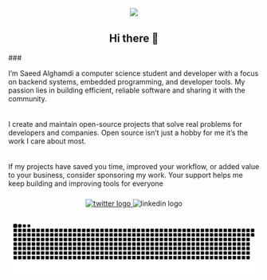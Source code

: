<div align="center">
  <img height="220" src="https://github.com/227743/227743/blob/main/images/avatar.png?raw=true"  />
</div>


<h2 align="center">Hi there 👋</h2>
###

<p align="left">I’m Saeed Alghamdi a computer science student and developer with a focus on backend systems, embedded programming, and developer tools. My passion lies in building efficient, reliable software and sharing it with the community.<br><br><br>I create and maintain open-source projects that solve real problems for developers and companies. Open source isn’t just a hobby for me it’s the work I care about most.<br><br><br>If my projects have saved you time, improved your workflow, or added value to your business, consider sponsoring my work. Your support helps me keep building and improving tools for everyone</p>

###

<div align="center">
  <a href="https://x.com/227743" target="_blank">
    <img src="https://img.shields.io/static/v1?message=Twitter%20(%20X%20)&logo=twitter&label=&color=000000&logoColor=white&labelColor=&style=for-the-badge" height="28" alt="twitter logo"  />
  </a>
  <img src="https://img.shields.io/static/v1?message=LinkedIn&logo=linkedin&label=&color=0077B5&logoColor=white&labelColor=&style=for-the-badge" height="28" alt="linkedin logo"  />
</div>

###
<img src="https://github.com/227743/227743/blob/main/images/snake.svg?raw=true" alt="Snake animation" />

